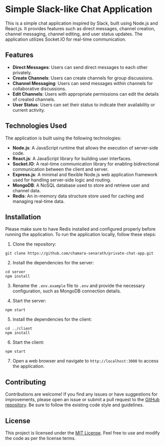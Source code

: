 # Simple Slack-like Chat Application

This is a simple chat application inspired by Slack, built using Node.js and React.js. It provides features such as direct messages, channel creation, channel messaging, channel editing, and user status updates. The application utilizes Socket.IO for real-time communication.

## Features

- **Direct Messages**: Users can send direct messages to each other privately.
- **Create Channels**: Users can create channels for group discussions.
- **Channel Messaging**: Users can send messages within channels for collaborative discussions.
- **Edit Channels**: Users with appropriate permissions can edit the details of created channels.
- **User Status**: Users can set their status to indicate their availability or current activity.

## Technologies Used

The application is built using the following technologies:

- **Node.js**: A JavaScript runtime that allows the execution of server-side code.
- **React.js**: A JavaScript library for building user interfaces.
- **Socket.IO**: A real-time communication library for enabling bidirectional communication between the client and server.
- **Express.js**: A minimal and flexible Node.js web application framework used for handling server-side logic and routing.
- **MongoDB**: A NoSQL database used to store and retrieve user and channel data.
- **Redis**: An in-memory data structure store used for caching and managing real-time data.

## Installation

Please make sure to have Redis installed and configured properly before running the application.
To run the application locally, follow these steps:

1. Clone the repository:

```
git clone https://github.com/chamara-senarath/private-chat-app.git
```

2. Install the dependencies for the server:

```
cd server
npm install
```

3. Rename the `.env.example` file to `.env` and provide the necessary configuration, such as MongoDB connection details.

4. Start the server:

```
npm start
```

5. Install the dependencies for the client:

```
cd ../client
npm install
```

6. Start the client:

```
npm start
```

7. Open a web browser and navigate to `http://localhost:3000` to access the application.


## Contributing

Contributions are welcome! If you find any issues or have suggestions for improvements, please open an issue or submit a pull request to the [GitHub repository](https://github.com/chamara-senarath/private-chat-app). Be sure to follow the existing code style and guidelines.

## License

This project is licensed under the [MIT License](https://opensource.org/licenses/MIT). Feel free to use and modify the code as per the license terms.
